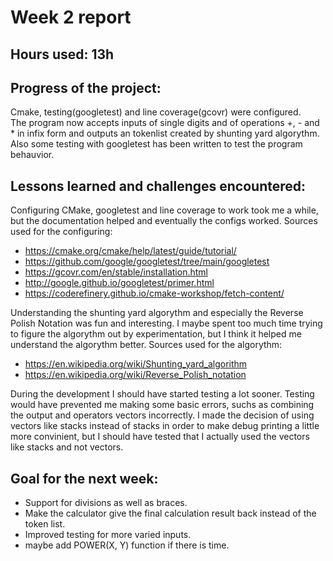 # Week 2 report
## Hours used: 13h

## Progress of the project:

Cmake, testing(googletest) and line coverage(gcovr) were configured.  
The program now accepts inputs of single digits and of operations +, - and * in infix form and outputs an tokenlist created by shunting yard algorythm. 
Also some testing with googletest has been written to test the program behauvior.   

## Lessons learned and challenges encountered:
Configuring CMake, googletest and line coverage to work took me a while, but the documentation helped and eventually the configs worked.
Sources used for the configuring:
- https://cmake.org/cmake/help/latest/guide/tutorial/
- https://github.com/google/googletest/tree/main/googletest
- https://gcovr.com/en/stable/installation.html
- http://google.github.io/googletest/primer.html
- https://coderefinery.github.io/cmake-workshop/fetch-content/

Understanding the shunting yard algorythm and especially the Reverse Polish Notation was fun and interesting. 
I maybe spent too much time trying to figure the algorythm out by experimentation, but I think it helped me understand the algorythm better.
Sources used for the algorythm: 
- https://en.wikipedia.org/wiki/Shunting_yard_algorithm
- https://en.wikipedia.org/wiki/Reverse_Polish_notation 

During the development I should have started testing a lot sooner. 
Testing would have prevented me making some basic errors, suchs as combining the output and operators vectors incorrectly. 
I made the decision of using vectors like stacks instead of stacks in order to make debug printing a little more convinient, 
but I should have tested that I actually used the vectors like stacks and not vectors.

## Goal for the next week:
- Support for divisions as well as braces.
- Make the calculator give the final calculation result back instead of the token list.
- Improved testing for more varied inputs.
- maybe add POWER(X, Y) function if there is time.
